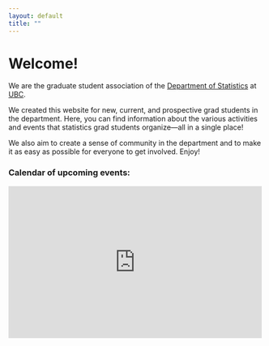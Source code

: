 ```yaml
---
layout: default
title: ""
---
```


# Welcome!

We are the graduate student association of the [Department of Statistics](https://www.stat.ubc.ca/)
at [UBC](https://www.ubc.ca/).

We created this website for new, current, and prospective grad students in the department.
Here, you can find information about the various activities and events
that statistics grad students organize&mdash;all in a single place!

We also aim to create a sense of community in the department and to make it as easy as possible for everyone to get involved.
Enjoy!




<div class="span9">
	<h3>Calendar of upcoming events:</h3>
	<iframe src="https://calendar.google.com/calendar/embed?height=300&wkst=1&bgcolor=%23ffffff&ctz=America%2FVancouver&src=MjNodWRuYzZvM2VoZzFubmltZTBmbmY4OThAZ3JvdXAuY2FsZW5kYXIuZ29vZ2xlLmNvbQ&src=ZDhibmxnaGlxcmVwc2ZrazNjN2ZsZmlyaWNAZ3JvdXAuY2FsZW5kYXIuZ29vZ2xlLmNvbQ&src=NjA1ZzBydmI2dWp0NGUzamVhZTY2NDB2bXA5NWpzNXBAaW1wb3J0LmNhbGVuZGFyLmdvb2dsZS5jb20&color=%23D81B60&color=%238E24AA&color=%23F09300&showPrint=0" style="border-width:0" width="500" height="300" frameborder="0" scrolling="no"></iframe>
</div><!--/span-->
